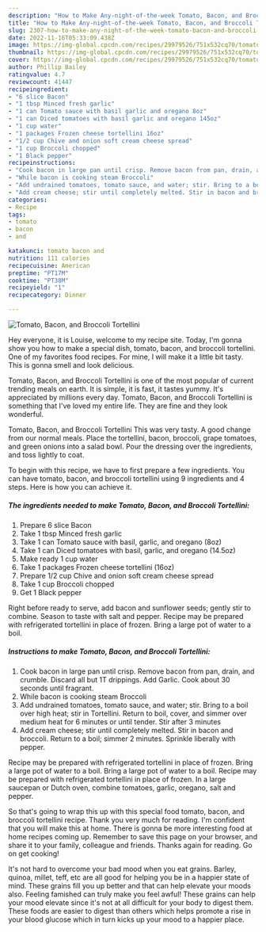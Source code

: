 ```yaml
---
description: "How to Make Any-night-of-the-week Tomato, Bacon, and Broccoli Tortellini"
title: "How to Make Any-night-of-the-week Tomato, Bacon, and Broccoli Tortellini"
slug: 2307-how-to-make-any-night-of-the-week-tomato-bacon-and-broccoli-tortellini
date: 2022-11-16T05:33:09.438Z
image: https://img-global.cpcdn.com/recipes/29979526/751x532cq70/tomato-bacon-and-broccoli-tortellini-recipe-main-photo.jpg
thumbnail: https://img-global.cpcdn.com/recipes/29979526/751x532cq70/tomato-bacon-and-broccoli-tortellini-recipe-main-photo.jpg
cover: https://img-global.cpcdn.com/recipes/29979526/751x532cq70/tomato-bacon-and-broccoli-tortellini-recipe-main-photo.jpg
author: Phillip Bailey
ratingvalue: 4.7
reviewcount: 41447
recipeingredient:
- "6 slice Bacon"
- "1 tbsp Minced fresh garlic"
- "1 can Tomato sauce with basil garlic and oregano 8oz"
- "1 can Diced tomatoes with basil garlic and oregano 145oz"
- "1 cup water"
- "1 packages Frozen cheese tortellini 16oz"
- "1/2 cup Chive and onion soft cream cheese spread"
- "1 cup Broccoli chopped"
- "1 Black pepper"
recipeinstructions:
- "Cook bacon in large pan until crisp. Remove bacon from pan, drain, and crumble. Discard all but 1T drippings. Add Garlic. Cook about 30 seconds until fragrant."
- "While bacon is cooking steam Broccoli"
- "Add undrained tomatoes, tomato sauce, and water; stir. Bring to a boil over high heat; stir in Tortellini. Return to boil, cover, and simmer over medium heat for 6 minutes or until tender. Stir after 3 minutes"
- "Add cream cheese; stir until completely melted. Stir in bacon and broccoli. Return to a boil; simmer 2 minutes. Sprinkle liberally with pepper."
categories:
- Recipe
tags:
- tomato
- bacon
- and

katakunci: tomato bacon and 
nutrition: 111 calories
recipecuisine: American
preptime: "PT17M"
cooktime: "PT38M"
recipeyield: "1"
recipecategory: Dinner

---
```



![Tomato, Bacon, and Broccoli Tortellini](https://img-global.cpcdn.com/recipes/29979526/751x532cq70/tomato-bacon-and-broccoli-tortellini-recipe-main-photo.jpg)

Hey everyone, it is Louise, welcome to my recipe site. Today, I'm gonna show you how to make a special dish, tomato, bacon, and broccoli tortellini. One of my favorites food recipes. For mine, I will make it a little bit tasty. This is gonna smell and look delicious.

Tomato, Bacon, and Broccoli Tortellini is one of the most popular of current trending meals on earth. It is simple, it is fast, it tastes yummy. It's appreciated by millions every day. Tomato, Bacon, and Broccoli Tortellini is something that I've loved my entire life. They are fine and they look wonderful.

Tomato, Bacon, and Broccoli Tortellini This was very tasty. A good change from our normal meals. Place the tortellini, bacon, broccoli, grape tomatoes, and green onions into a salad bowl. Pour the dressing over the ingredients, and toss lightly to coat.


To begin with this recipe, we have to first prepare a few ingredients. You can have tomato, bacon, and broccoli tortellini using 9 ingredients and 4 steps. Here is how you can achieve it.

<!--inarticleads1-->

##### The ingredients needed to make Tomato, Bacon, and Broccoli Tortellini:

1. Prepare 6 slice Bacon
1. Take 1 tbsp Minced fresh garlic
1. Take 1 can Tomato sauce with basil, garlic, and oregano (8oz)
1. Take 1 can Diced tomatoes with basil, garlic, and oregano (14.5oz)
1. Make ready 1 cup water
1. Take 1 packages Frozen cheese tortellini (16oz)
1. Prepare 1/2 cup Chive and onion soft cream cheese spread
1. Take 1 cup Broccoli chopped
1. Get 1 Black pepper


Right before ready to serve, add bacon and sunflower seeds; gently stir to combine. Season to taste with salt and pepper. Recipe may be prepared with refrigerated tortellini in place of frozen. Bring a large pot of water to a boil. 

<!--inarticleads2-->

##### Instructions to make Tomato, Bacon, and Broccoli Tortellini:

1. Cook bacon in large pan until crisp. Remove bacon from pan, drain, and crumble. Discard all but 1T drippings. Add Garlic. Cook about 30 seconds until fragrant.
1. While bacon is cooking steam Broccoli
1. Add undrained tomatoes, tomato sauce, and water; stir. Bring to a boil over high heat; stir in Tortellini. Return to boil, cover, and simmer over medium heat for 6 minutes or until tender. Stir after 3 minutes
1. Add cream cheese; stir until completely melted. Stir in bacon and broccoli. Return to a boil; simmer 2 minutes. Sprinkle liberally with pepper.


Recipe may be prepared with refrigerated tortellini in place of frozen. Bring a large pot of water to a boil. Bring a large pot of water to a boil. Recipe may be prepared with refrigerated tortellini in place of frozen. In a large saucepan or Dutch oven, combine tomatoes, garlic, oregano, salt and pepper. 

So that's going to wrap this up with this special food tomato, bacon, and broccoli tortellini recipe. Thank you very much for reading. I'm confident that you will make this at home. There is gonna be more interesting food at home recipes coming up. Remember to save this page on your browser, and share it to your family, colleague and friends. Thanks again for reading. Go on get cooking!

It's not hard to overcome your bad mood when you eat grains. Barley, quinoa, millet, teff, etc are all good for helping you be in a happier state of mind. These grains fill you up better and that can help elevate your moods also. Feeling famished can truly make you feel awful! These grains can help your mood elevate since it's not at all difficult for your body to digest them. These foods are easier to digest than others which helps promote a rise in your blood glucose which in turn kicks up your mood to a happier place.
